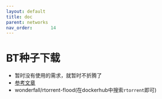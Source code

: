 ```yaml
---
layout: default
title: doc
parent: networks
nav_order:       14
---
```


# BT种子下载

- 暂时没有使用的需求，就暂时不折腾了
- [参考文章](https://www.aiwanba.net/post/8560.html)
- wonderfall/rtorrent-flood(在dockerhub中搜索`rtorrent`即可)
  
